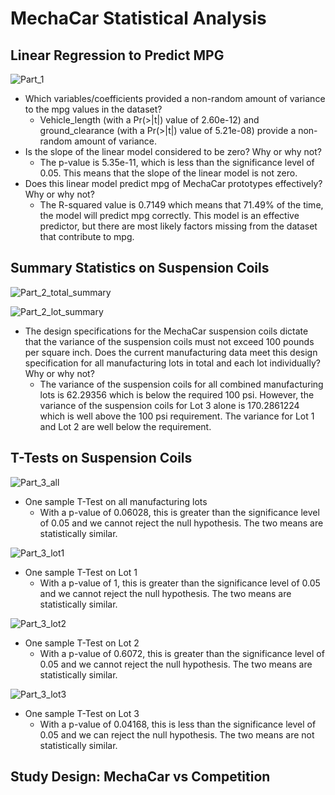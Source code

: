 # MechaCar Statistical Analysis

## Linear Regression to Predict MPG

![Part_1](https://user-images.githubusercontent.com/115508658/218279842-c7921e2a-294c-4ad7-8c32-36900ad9374e.png)

- Which variables/coefficients provided a non-random amount of variance to the mpg values in the dataset?
  - Vehicle_length (with a Pr(>|t|) value of 2.60e-12) and ground_clearance (with a Pr(>|t|) value of 5.21e-08) provide a non-random amount of variance.
- Is the slope of the linear model considered to be zero? Why or why not?
  - The p-value is 5.35e-11, which is less than the significance level of 0.05. This means that the slope of the linear model is not zero.
- Does this linear model predict mpg of MechaCar prototypes effectively? Why or why not?
  - The R-squared value is 0.7149 which means that 71.49% of the time, the model will predict mpg correctly. This model is an effective predictor, but there are most likely factors missing from the dataset that contribute to mpg.

## Summary Statistics on Suspension Coils

![Part_2_total_summary](https://user-images.githubusercontent.com/115508658/218278805-23b6aa76-b127-4914-9eb3-f0643bec85de.png)

![Part_2_lot_summary](https://user-images.githubusercontent.com/115508658/218278808-394f19d3-cc80-4fa9-a9ce-97f2dbb6efb9.png)

- The design specifications for the MechaCar suspension coils dictate that the variance of the suspension coils must not exceed 100 pounds per square inch. Does the current manufacturing data meet this design specification for all manufacturing lots in total and each lot individually? Why or why not?
  - The variance of the suspension coils for all combined manufacturing lots is 62.29356 which is below the required 100 psi. However, the variance of the suspension coils for Lot 3 alone is 170.2861224 which is well above the 100 psi requirement. The variance for Lot 1 and Lot 2 are well below the requirement.

## T-Tests on Suspension Coils

![Part_3_all](https://user-images.githubusercontent.com/115508658/218279368-14ffa8d4-44c2-4ef5-ab87-edd0299c704a.png)

- One sample T-Test on all manufacturing lots
  - With a p-value of 0.06028, this is greater than the significance level of 0.05 and we cannot reject the null hypothesis. The two means are statistically similar.

![Part_3_lot1](https://user-images.githubusercontent.com/115508658/218279370-7ad3ed2b-f7b5-4af9-8d54-d78e501ec24f.png)

- One sample T-Test on Lot 1
  - With a p-value of 1, this is greater than the significance level of 0.05 and we cannot reject the null hypothesis. The two means are statistically similar.
  
![Part_3_lot2](https://user-images.githubusercontent.com/115508658/218279374-9f84fb93-a0db-4f31-ab9d-ac6ef4acea3a.png)

- One sample T-Test on Lot 2
  - With a p-value of 0.6072, this is greater than the significance level of 0.05 and we cannot reject the null hypothesis. The two means are statistically similar.

![Part_3_lot3](https://user-images.githubusercontent.com/115508658/218279377-b3bc86a8-c151-43c7-a3f0-7dd05c74da92.png)

- One sample T-Test on Lot 3
  - With a p-value of 0.04168, this is less than the significance level of 0.05 and we can reject the null hypothesis. The two means are not statistically similar.

## Study Design: MechaCar vs Competition
